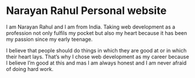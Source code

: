 # Narayan Rahul Personal website

I am Narayan Rahul and I am from India. Taking web development as a profession not only fulfils my pocket but also my heart because it has been my passion since my early teenage.

I believe that people should do things in which they are good at or in which their heart lays. That’s why I chose web development as my career because I believe I’m good at this and mas I am always honest and I am never afraid of doing hard work.